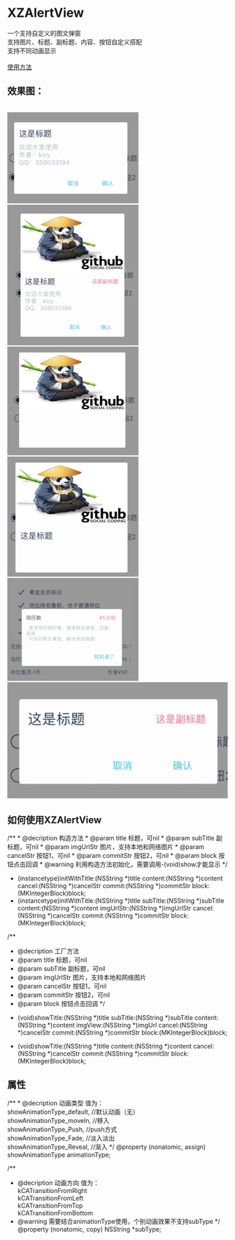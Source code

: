 # XZAlertView
一个支持自定义的图文弹窗<br>
支持图片、标题、副标题、内容、按钮自定义搭配<br>
支持不同动画显示<br><br>
<a href="#usage">使用方法</a><br>
<h2>效果图：</h2><br>
<img src = "https://github.com/mrkizy/XZAlertView/blob/master/result5.png" />     
<img src = "https://github.com/mrkizy/XZAlertView/blob/master/result6.png" /><br>
<img src = "https://github.com/mrkizy/XZAlertView/blob/master/result1.png" />     
<img src = "https://github.com/mrkizy/XZAlertView/blob/master/result2.png" /><br>
<img src = "https://github.com/mrkizy/XZAlertView/blob/master/result3.png" />     
<img src = "https://github.com/mrkizy/XZAlertView/blob/master/result4.png" /><br>
<h2 name="usage">如何使用XZAlertView</h2>
/**
 *  @decription 构造方法
 *  @param  title 标题，可nil
 *  @param  subTitle 副标题，可nil
 *  @param  imgUrlStr  图片，支持本地和网络图片
 *  @param  cancelStr  按钮1，可nil
 *  @param  commitStr  按钮2，可nil
 *  @param  block  按钮点击回调
 *  @warning    利用构造方法初始化，需要调用-(void)show才能显示
 */

- (instancetype)initWithTitle:(NSString *)title content:(NSString *)content cancel:(NSString *)cancelStr commit:(NSString *)commitStr block:(MKIntegerBlock)block;
- (instancetype)initWithTitle:(NSString *)title subTitle:(NSString *)subTitle content:(NSString *)content imgUrlStr:(NSString *)imgUrlStr cancel:(NSString *)cancelStr commit:(NSString *)commitStr block:(MKIntegerBlock)block;

/**
 *  @decription 工厂方法
 *  @param  title 标题，可nil
 *  @param  subTitle 副标题，可nil
 *  @param  imgUrlStr  图片，支持本地和网络图片
 *  @param  cancelStr  按钮1，可nil
 *  @param  commitStr  按钮2，可nil
 *  @param  block  按钮点击回调
 */
+ (void)showTitle:(NSString *)title subTitle:(NSString *)subTitle content:(NSString *)content imgView:(NSString *)imgUrl cancel:(NSString *)cancelStr commit:(NSString *)commitStr block:(MKIntegerBlock)block;

+ (void)showTitle:(NSString *)title content:(NSString *)content cancel:(NSString *)cancelStr commit:(NSString *)commitStr block:(MKIntegerBlock)block;
<h2>属性</h2>
/**
 *  @decription 动画类型 值为：<br>
        showAnimationType_default,  //默认动画（无）<br>
        showAnimationType_moveIn,   //移入<br>
        showAnimationType_Push,    //push方式<br>
        showAnimationType_Fade, //淡入淡出<br>
        showAnimationType_Reveal,   //渐入
 */
@property (nonatomic, assign) showAnimationType animationType;

/**
 *  @decription 动画方向 值为：<br>kCATransitionFromRight<br>kCATransitionFromLeft<br>kCATransitionFromTop<br>kCATransitionFromBottom<br>
 *  @warning    需要结合animationType使用，个别动画效果不支持subType
 */
@property (nonatomic, copy) NSString *subType;
